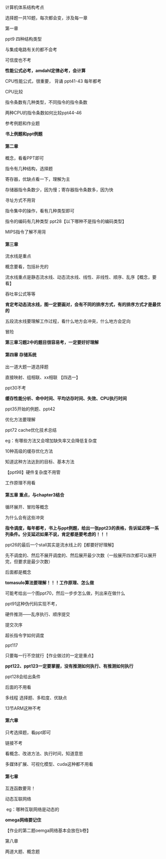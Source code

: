 计算机体系结构考点

选择题一共10题，每次都会变，涉及每一章

第一章

ppt9 四种结构类型

与集成电路有关的都不会考

可信度也不考



**性能公式必考，amdahl定律必考，会计算**

CPU性能公式，很重要， 背诵 ppt41-43 每年都考

CPU比较

指令条数有几种类型，不同指令的指令条数

两种CPU的指令条数如何比较ppt44-46

参考例题和作业题

**书上例题和ppt例题**



#### 第二章

概念，看看PPT即可

指令有几种结构，选择题

寄存器，优缺点看一下，理解为主

存储器指令条数少，因为慢；寄存器指令条数多，因为快

寻址方式不用背

指令集中的操作，看有几种类型即可

指令的编码有几种类型 ppt28【以下哪种不是指令的编码类型】

MIPS指令了解不用背



#### 第三章

流水线是重点

概念要看，包括补充的

流水线重点是静态流水线、动态流水线、线性、非线性、顺序、乱序【概念，要看】

吞吐率公式等等

**肯定考动态流水线，图一定要画对，会有不同的排序方式，有的排序方式才是最优的**

五段流水线要理解工作过程，看什么地方会冲突，什么地方会定向

冒险



**第三章习题2中的题目很容易考，一定要好好理解**



#### 第四章 存储系统

出一道大题一道选择题

直接映射、组相联、xx相联    【四选一】

ppt30不考

**缓存性能分析、命中时间、平均访存时间、失效、CPU执行时间**

ppt35开始的例题、ppt42



优化方法要理解

ppt72 cache优化技术总结

eg：有哪些方法又会增加缺失率又会降低复杂度



10种高级的缓存优化方法

知道这种方法达到的目标、基本方法

【ppt98】硬件复杂度不用管



工作原理不用看



#### 第五章 重点，与chapter3结合

循环展开、冒险等概念

为什么会有这些冲突

**指令调度，每年都考，书上与ppt例题，给出一张ppt23的表格，告诉延迟等一系列条件。分支延迟如果不说，肯定都是要考虑的！！！**

ppt26的最后一个stall其实是流水线上的【都要好好理解】

先不调度的、然后不展开调度的、然后展开最少次数（一般展开四次都可以展开完，但要求是最少次数）



后面都是概念



**tomasulo算法要理解！！！工作原理、怎么做**

可能考给出一个图ppt70，然后一步步怎么做，列出来在做什么



ppt91这种伪代码实现不考，



硬件推测——乱序执行、顺序提交

提交次序



超长指令字如何调度

ppt117

只要每一行不空就行【作业做过的一定是重点】



**ppt122、ppt123一定要掌握，没有推测如何执行、有推测如何执行**

ppt128会给出条件

后面的不用看



多线程  选择题、多粒度、优缺点



13节ARM这种不考



#### 第六章

只考选择题，看ppt即可

链接不考

看概念、改进方法、执行时间，知道意思

多媒体扩展、可视化模型、cuda这种都不用看



#### 第七章

互连函数要背！

动态互联网络

​		eg：哪种互联网络是动态的

**omega网络要记住**

【作业的第二题oemga网络基本会放在b卷】



第八章

两道大题、概念题




















































































